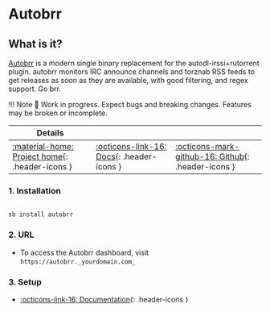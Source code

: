 # Autobrr

## What is it?

[Autobrr](https://autobrr.com/) is a modern single binary replacement for the autodl-irssi+rutorrent plugin.
autobrr monitors IRC announce channels and torznab RSS feeds to get releases as soon as they are available, with good filtering, and regex support. Go brr.

!!! Note
      📢 Work in progress. Expect bugs and breaking changes. Features may be broken or incomplete.

| Details     |             |             |
|-------------|-------------|-------------|
| [:material-home: Project home](https://autobrr.com/){: .header-icons } | [:octicons-link-16: Docs](https://autobrr.com/configuration/indexers/){: .header-icons } | [:octicons-mark-github-16: Github](https://github.com/autobrr/autobrr){: .header-icons }|

### 1. Installation

``` shell

sb install autobrr

```

### 2. URL

- To access the Autobrr dashboard, visit `https://autobrr._yourdomain.com_`

### 3. Setup

- [:octicons-link-16: Documentation](https://autobrr.com/configuration/indexers){: .header-icons }
